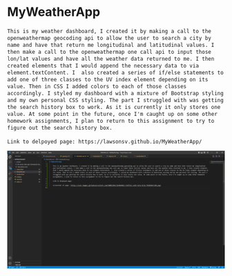 # MyWeatherApp

    This is my weather dashboard, I created it by making a call to the openweathermap geocoding api to allow the user to search a city by name and have that return me longitudinal and latitudinal values. I then make a call to the openweathermap one call api to input those lon/lat values and have all the weather data returned to me. I then created elements that I would append the necessary data to via element.textContent. I  also created a series of if/else statements to add one of three classes to the UV index element depending on its value. Then in CSS I added colors to each of those classes accordingly. I styled my dashboard with a mixture of Bootstrap styling and my own personal CSS styling. The part I struggled with was getting the search history box to work. As it is currently it only stores one value. At some point in the future, once I'm caught up on some other homework assignments, I plan to return to this assignment to try to figure out the search history box.

    Link to delpoyed page: https://lawsonsv.github.io/MyWeatherApp/

 ![screenshot of my site](Assets\images\2022-04-12.png)
